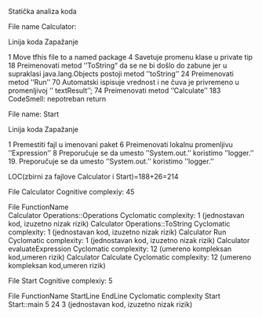 Statička analiza koda

File name Calculator:


Linija koda	Zapažanje

1		Move tfhis file to a named package
4		Savetuje promenu klase u private tip
18		Preimenovati metod ’’ToString“ da se ne bi došlo do zabune jer u supraklasi java.lang.Objects postoji metod ’’toString’’
24		Preimenovati metod ’’Run’’
70		Automatski ispisuje vrednost i ne čuva je privremeno u promenljivoj 
		’’ textResult’’;
74		Preimenovati metod ’’Calculate’’
183		CodeSmell: nepotreban return



File name: Start

Linija koda	Zapažanje

1		Premestiti fajl u imenovani paket
6		Preimenovati lokalnu promenljivu ’’Expression’’
8		Preporučuje se da umesto ’’System.out.’’ koristimo ’’logger.’’ 
19.		Preporučuje se da umesto ’’System.out.’’ koristimo ’’logger.’’ 

LOC(zbirni za fajlove Calculator i Start)=188+26=214

File Calculator
Cognitive complexiy: 45

File	 	    FunctionName		         		
Calculator	Operations::Operations	      Cyclomatic complexity:  1 (jednostavan kod, izuzetno nizak rizik)
Calculator	Operations::ToString	      Cyclomatic complexity: 1 (jednostavan kod, izuzetno nizak rizik)
Calculator	Run			      Cyclomatic complexity: 1 (jednostavan kod, izuzetno nizak rizik)
Calculator	evaluateExpression	      Cyclomatic complexity: 12 (umereno kompleksan kod,umeren rizik)
Calculator	Calculate		      Cyclomatic complexity: 12  (umereno kompleksan kod,umeren rizik)


File Start
Cognitive complexiy: 5

File	 	FunctionName		StartLine	EndLine		Cyclomatic complexity
Start		Start::main		    5		     24			    3 (jednostavan kod, izuzetno nizak rizik)


